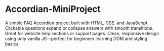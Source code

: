 # Accordian-MiniProject
A simple FAQ Accordion project built with HTML, CSS, and JavaScript. Clickable questions expand or collapse answers with smooth transitions. Great for website help sections or support pages. Clean, responsive design using only vanilla JS—perfect for beginners learning DOM and styling basics.
